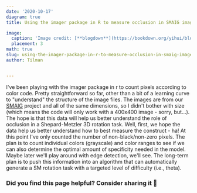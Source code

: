 ```yaml
---
date: '2020-10-17'
diagram: true
title: Using the imager package in R to measure occlusion in SMAIG image

image:
  caption: 'Image credit: [**blogdown**](https://bookdown.org/yihui/blogdown/)'
  placement: 3
math: true
slug: using-the-imager-package-in-r-to-measure-occlusion-in-smaig-image
author: Tilman


---     
```

    
I've been playing with the imager package in r to count pixels according to color code. Pretty straightforward so far, other than a bit of a learning curve to "understand" the structure of the image files. The images are from our  [SMAIG](/project/smaig/) project and all of the same dimensions, so I didn't bother with size (which means the code will only work with a 400x400 image - sorry, but...). The hope is that this data will help us better understand the role of occlusion in a Shepard-Metzler 3D rotation task. Well, first, we hope the data help us better understand how to best measure the construct - ha! At this point I've only counted the number of non-black/non-zero pixels. The plan is to count individual colors (grayscale) and color ranges to see if we can also determine the optimal amount of specificity needed in the model. Maybe later we'll play around with edge detection, we'll see. The long-term plan is to push this information into an algorithm that can automatically generate a SM rotation task with a targeted level of difficulty (i.e., theta).  


### Did you find this page helpful? Consider sharing it 🙌

